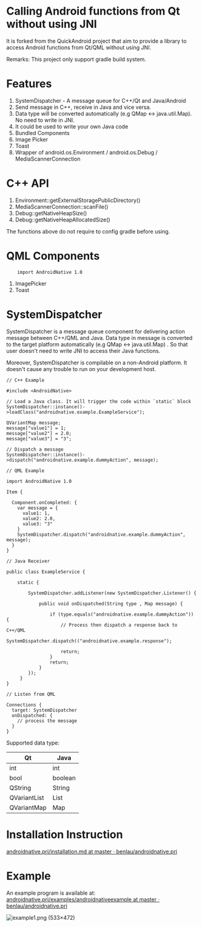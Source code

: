 Calling Android functions from Qt without using JNI 
===========================

It is forked from the QuickAndroid project that aim to provide a library to access Android functions from Qt/QML without using JNI.

Remarks: This project only support gradle build system.

Features
========

 1. SystemDispatcher - A message queue for C++/Qt and Java/Android
  1. Send message in C++, receive in Java and vice versa.
  1. Data type will be converted automatically (e.g QMap <-> java.util.Map). No need to write in JNI.
  1. It could be used to write your own Java code
 1. Bundled Components
  1. Image Picker
  1. Toast
 1. Wrapper of 	android.os.Environment / android.os.Debug / MediaScannerConnection

C++ API
=======

 1. Environment::getExternalStoragePublicDirectory()
 1. MediaScannerConnection::scanFile()
 1. Debug::getNativeHeapSize()
 1. Debug::getNativeHeapAllocatedSize()

The functions above do not require to config gradle before using.

QML Components
==============

```
    import AndroidNative 1.0
```

 1. ImagePicker
 1. Toast


SystemDispatcher
================

SystemDispatcher is a message queue component for delivering action message between C++/QML and Java. Data type in message is converted to the target platform automatically (e.g QMap <-> java.util.Map) . So that user doesn't need to write JNI to access their Java functions.

Moreover, SystemDispatcher is compilable on a non-Android platform. It doesn't cause any trouble to run on your development host.

```
// C++ Example

#include <AndroidNative>

// Load a Java class. It will trigger the code within `static` block
SystemDispatcher::instance()->loadClass("androidnative.example.ExampleService");

QVariantMap message;
message["value1"] = 1;
message["value2"] = 2.0;
message["value3"] = "3";

// Dispatch a message
SystemDispatcher::instance()->dispatch("androidnative.example.dummyAction", message);

```

```
// QML Example

import AndroidNative 1.0

Item {

  Component.onCompleted: {
    var message = {
      value1: 1,
      value2: 2.0,
      value3: "3"
    }
    SystemDispatcher.dispatch("androidnative.example.dummyAction", message);
  }
}
```

```
// Java Receiver

public class ExampleService {

    static {

        SystemDispatcher.addListener(new SystemDispatcher.Listener() {

            public void onDispatched(String type , Map message) {

                if (type.equals("androidnative.example.dummyAction")) {
                    // Process then dispatch a response back to C++/QML                    
                    SystemDispatcher.dispatch(("androidnative.example.response");
                
                    return;
                }
                return;
            }        
        });        
     }
}

```

```
// Listen from QML

Connections {
  target: SystemDispatcher
  onDispatched: {
    // process the message
  }
}
```


Supported data type:

| Qt           | Java    |
|--------------|---------|
| int          | int     |
| bool         | boolean |
| QString      | String  |
| QVariantList | List<T> |
| QVariantMap  | Map<T>  |

Installation Instruction
========================

[androidnative.pri/installation.md at master · benlau/androidnative.pri](https://github.com/benlau/androidnative.pri/blob/master/docs/installation.md)

Example
=======

An example program is available at: [androidnative.pri/examples/androidnativeexample at master · benlau/androidnative.pri](https://github.com/benlau/androidnative.pri/tree/master/examples/androidnativeexample)

![example1.png (533×472)](https://raw.githubusercontent.com/benlau/androidnative.pri/master/docs/screenshots/example1.png)
